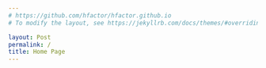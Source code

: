 ```yaml
---
# https://github.com/hfactor/hfactor.github.io
# To modify the layout, see https://jekyllrb.com/docs/themes/#overriding-theme-defaults

layout: Post
permalink: /
title: Home Page
---
```

